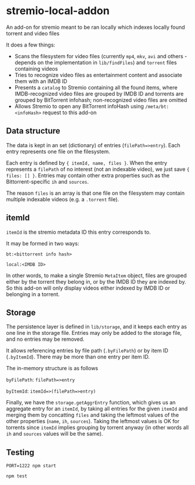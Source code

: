 # stremio-local-addon

An add-on for stremio meant to be ran locally which indexes locally found torrent and video files

It does a few things:

* Scans the filesystem for video files (currently `mp4`, `mkv`, `avi` and others - depends on the implementation in `lib/findFiles`) and `torrent` files containing videos
* Tries to recognize video files as entertainment content and associate them with an IMDB ID
* Presents a `catalog` to Stremio containing all the found items, where IMDB-recognized video files are grouped by IMDB ID and torrents are grouped by BitTorrent infohash; non-recognized video files are omitted
* Allows Stremio to open any BitTorrent infoHash using `/meta/bt:<infoHash>` request to this add-on


## Data structure

The data is kept in an set (dictionary) of entries (`filePath=>entry`). Each entry represents one file on the filesystem.

Each entry is defined by `{ itemId, name, files }`. When the entry represents a `filePath` of no interest (not an indexable video), we just save `{ files: [] }`. Entries may contain other extra properties such as the Bittorrent-specific `ih` and `sources`.

The reason `files` is an array is that one file on the filesystem may contain multiple indexable videos (e.g. a `.torrent` file).

## itemId

`itemId` is the stremio metadata ID this entry corresponds to.

It may be formed in two ways:

`bt:<bittorrent info hash>`

`local:<IMDB ID>`

In other words, to make a single Stremio `MetaItem` object, files are grouped either by the torrent they belong in, or by the IMDB ID they are indexed by. So this add-on will only display videos either indexed by IMDB ID or belonging in a torrent.

## Storage

The persistence layer is defined in `lib/storage`, and it keeps each entry as one line in the storage file. Entries may only be added to the storage file, and no entries may be removed.

It allows referencing entries by file path (`.byFilePath`) or by item ID (`.byItemId`). There may be more than one entry per item ID.

The in-memory structure is as follows

`byFilePath`: `filePath=>entry`

`byItemId`: `itemId=>(filePath=>entry)`

Finally, we have the `storage.getAggrEntry` function, which gives us an aggregate entry for an `itemId`, by taking all entries for the given `itemId` and merging them by concatting `files` and taking the leftmost values of the other properties (`name`, `ih`, `sources`). Taking the leftmost values is OK for torrents since `itemId` implies grouping by torrent anyway (in other words all `ih` and `sources` values will be the same).

## Testing

``PORT=1222 npm start``

``npm test``